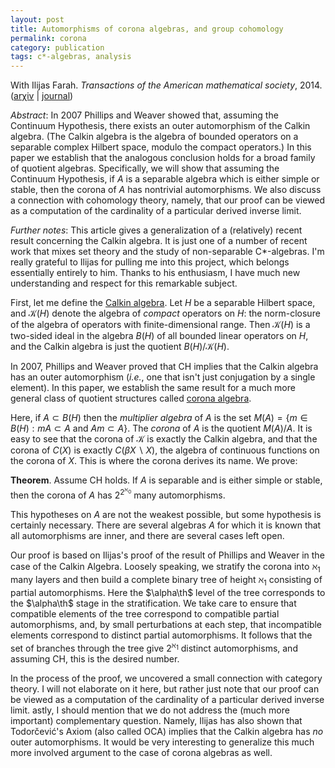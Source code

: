 ```yaml
---
layout: post
title: Automorphisms of corona algebras, and group cohomology
permalink: corona
category: publication
tags: c*-algebras, analysis
---
```


With Ilijas Farah. *Transactions of the American mathematical society*, 2014. ([ar&chi;iv](http://arxiv.org/abs/1204.4839) \| [journal](http://dx.doi.org/10.1090/S0002-9947-2014-06146-1))<!--more-->

*Abstract*: In 2007 Phillips and Weaver showed that, assuming the Continuum Hypothesis, there exists an outer automorphism of the Calkin algebra.  (The Calkin algebra is the algebra of bounded operators on a separable complex Hilbert space, modulo the compact operators.) In this paper we establish that the analogous conclusion holds for a broad family of quotient algebras.  Specifically, we will show that assuming the Continuum Hypothesis, if $A$ is a separable algebra which is either simple or stable, then the corona of $A$ has nontrivial automorphisms.  We also discuss a connection with cohomology theory, namely, that our proof can be viewed as a computation of the cardinality of a particular derived inverse limit.

*Further notes*: This article gives a generalization of a (relatively) recent result concerning the Calkin algebra.  It is just one of a number of recent work that mixes set theory and the study of non-separable C*-algebras.  I'm really grateful to Ilijas for pulling me into this project, which belongs essentially entirely to him.  Thanks to his enthusiasm, I have much new understanding and respect for this remarkable subject.

First, let me define the [Calkin algebra](http://en.wikipedia.org/wiki/Calkin_algebra).  Let $H$ be a separable Hilbert space, and $\mathcal K(H)$ denote the algebra of *compact* operators on $H$: the norm-closure of the algebra of operators with finite-dimensional range.  Then $\mathcal K(H)$ is a two-sided ideal in the algebra $B(H)$ of all bounded linear operators on $H$, and the Calkin algebra is just the quotient $B(H)/\mathcal K(H)$.

In 2007, Phillips and Weaver proved that CH implies that the Calkin algebra has an outer automorphism (*i.e.*, one that isn't just conjugation by a single element).  In this paper, we establish the same result for a much more general class of quotient structures called [corona algebra](http://en.wikipedia.org/wiki/Corona_algebra#Corona_algebra).

Here, if $A\subset B(H)$ then the *multiplier algebra* of $A$ is the set $M(A)=\{m\in B(H):mA\subset A\text{ and }Am\subset A\}$.  The *corona* of $A$ is the quotient $M(A)/A$.  It is easy to see that the corona of $\mathcal K$ is exactly the Calkin algebra, and that the corona of $C(X)$ is exactly $C(\beta X\smallsetminus X)$, the algebra of continuous functions on the corona of $X$.  This is where the corona derives its name.  We prove:

**Theorem**.  Assume CH holds.  If $A$ is separable and is either simple or stable, then the corona of $A$ has $2^{2^{\aleph_0}}$ many automorphisms.

This hypotheses on $A$ are not the weakest possible, but some hypothesis is certainly necessary.  There are several algebras $A$ for which it is known that all automorphisms are inner, and there are several cases left open.

Our proof is based on Ilijas's proof of the result of Phillips and Weaver in the case of the Calkin Algebra.  Loosely speaking, we stratify the corona into $\aleph_1$ many layers and then build a complete binary tree of height $\aleph_1$ consisting of partial automorphisms.  Here the $\alpha\th$ level of the tree corresponds to the $\alpha\th$ stage in the stratification.  We take care to ensure that compatible elements of the tree correspond to compatible partial automorphisms, and, by small perturbations at each step, that incompatible elements correspond to distinct partial automorphisms.  It follows that the set of branches through the tree give $2^{\aleph_1}$ distinct automorphisms, and assuming CH, this is the desired number.

In the process of the proof, we uncovered a small connection with category theory.  I will not elaborate on it here, but rather just note that our proof can be viewed as a computation of the cardinality of a particular derived inverse limit.
astly, I should mention that we do not address the (much more important) complementary question.  Namely, Ilijas has also shown that Todorčević's Axiom (also called OCA) implies that the Calkin algebra has *no* outer automorphisms.  It would be very interesting to generalize this much more involved argument to the case of corona algebras as well.
